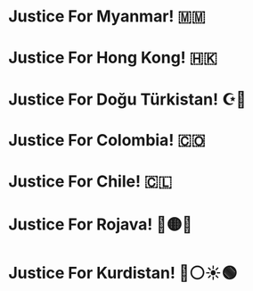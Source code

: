 # Justice For Myanmar! 🇲🇲
# Justice For Hong Kong! 🇭🇰
# Justice For Doğu Türkistan! ☪🔵
# Justice For Colombia! 🇨🇴
# Justice For Chile! 🇨🇱
# Justice For Rojava! 🔵🟡🌿
# Justice For Kurdistan! 🔴⚪☀️🟢

